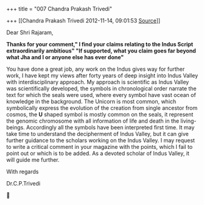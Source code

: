 +++
title = "007 Chandra Prakash Trivedi"

+++
[[Chandra Prakash Trivedi	2012-11-14, 09:01:53 [Source](https://groups.google.com/g/bvparishat/c/z--gAFjdNWA)]]



Dear Shri Rajaram,  
  
**Thanks for your comment," I find your claims relating to the Indus Script extraordinarily ambitious" "If supported, what you claim goes far beyond what Jha and I or anyone else has ever done"**  
  
You have done a great job, any work on the Indus gives way for further work, I have kept my views after forty years of deep insight into Indus Valley with interdisciplinary approach. My approach is scientific as Indus Valley was scientifically developed, the symbols in chronological order narrate the text for which the seals were used, where every symbol have vast ocean of knowledge in the background. The Unicorn is most common, which symbolically express the evolution of the creation from single ancestor from cosmos, the **U** shaped symbol is mostly common on the seals, it represent the genomic chromosome with all information of life and death in the living-beings. Accordingly all the symbols have been interpreted first time. It may take time to understand the decipherment of Indus Valley, but it can give further guidance to the scholars working on the Indus Valley. I may request to write a critical comment in your magazine with the points, which I fail to point out or which is to be added. As a devoted scholar of Indus Valley, it will guide me further.  
  
With regards  
  
Dr.C.P.Trivedi  



